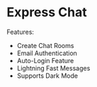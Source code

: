 # Express Chat

Features:
- Create Chat Rooms
- Email Authentication
- Auto-Login Feature
- Lightning Fast Messages
- Supports Dark Mode


